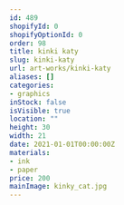 ```yaml
---
id: 489
shopifyId: 0
shopifyOptionId: 0
order: 98
title: kinki katy
slug: kinki-katy
url: art-works/kinki-katy
aliases: []
categories:
- graphics
inStock: false
isVisible: true
location: ""
height: 30
width: 21
date: 2021-01-01T00:00:00Z
materials:
- ink
- paper
price: 200
mainImage: kinky_cat.jpg
---
```

